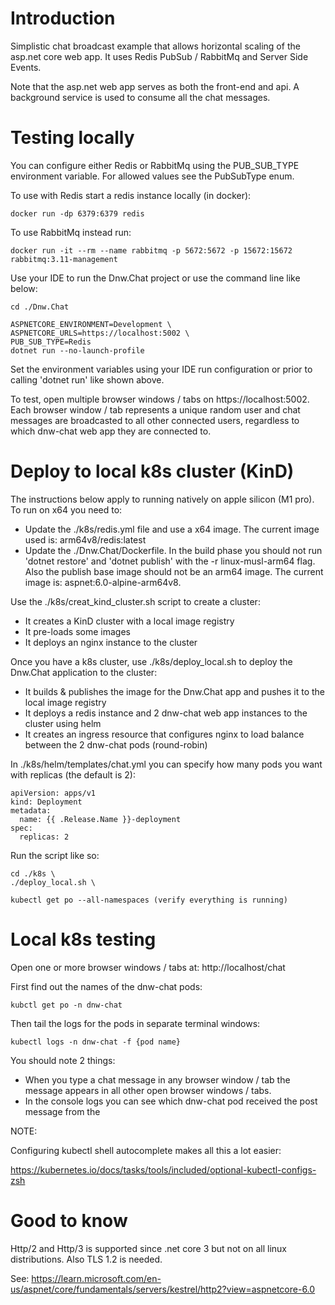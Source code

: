 # Introduction

Simplistic chat broadcast example that allows horizontal scaling of the asp.net core web app. It uses Redis PubSub / RabbitMq and Server Side Events. 

Note that the asp.net web app serves as both the front-end and api. A background service is used to consume all the chat messages.  

# Testing locally

You can configure either Redis or RabbitMq using the PUB_SUB_TYPE environment variable. For allowed values see the PubSubType enum.

To use with Redis start a redis instance locally (in docker):

```
docker run -dp 6379:6379 redis
```

To use RabbitMq instead run:

```
docker run -it --rm --name rabbitmq -p 5672:5672 -p 15672:15672 rabbitmq:3.11-management
```

Use your IDE to run the Dnw.Chat project or use the command line like below:

```
cd ./Dnw.Chat

ASPNETCORE_ENVIRONMENT=Development \
ASPNETCORE_URLS=https://localhost:5002 \
PUB_SUB_TYPE=Redis
dotnet run --no-launch-profile
```

Set the environment variables using your IDE run configuration or prior to calling 'dotnet run' like shown above.

To test, open multiple browser windows / tabs on https://localhost:5002. Each browser window / tab represents a unique random user and chat messages are broadcasted to all other connected users, regardless to which dnw-chat web app they are connected to.  

# Deploy to local k8s cluster (KinD)

The instructions below apply to running natively on apple silicon (M1 pro). To run on x64 you need to:

- Update the ./k8s/redis.yml file and use a x64 image. The current image used is: arm64v8/redis:latest
- Update the ./Dnw.Chat/Dockerfile. In the build phase you should not run 'dotnet restore' and 'dotnet publish' with the -r linux-musl-arm64 flag. Also the publish base image should not be an arm64 image. The current image is: aspnet:6.0-alpine-arm64v8.

Use the ./k8s/creat_kind_cluster.sh script to create a cluster:

- It creates a KinD cluster with a local image registry
- It pre-loads some images
- It deploys an nginx instance to the cluster

Once you have a k8s cluster, use ./k8s/deploy_local.sh to deploy the Dnw.Chat application to the cluster:

- It builds & publishes the image for the Dnw.Chat app and pushes it to the local image registry
- It deploys a redis instance and 2 dnw-chat web app instances to the cluster using helm
- It creates an ingress resource that configures nginx to load balance between the 2 dnw-chat pods (round-robin)

In ./k8s/helm/templates/chat.yml you can specify how many pods you want with replicas (the default is 2):

```
apiVersion: apps/v1
kind: Deployment
metadata:
  name: {{ .Release.Name }}-deployment
spec:
  replicas: 2
```

Run the script like so:

```
cd ./k8s \
./deploy_local.sh \

kubectl get po --all-namespaces (verify everything is running)
```

# Local k8s testing

Open one or more browser windows / tabs at: http://localhost/chat

First find out the names of the dnw-chat pods:

```
kubctl get po -n dnw-chat
```

Then tail the logs for the pods in separate terminal windows:

```
kubectl logs -n dnw-chat -f {pod name}
```

You should note 2 things:

- When you type a chat message in any browser window / tab the message appears in all other open browser windows / tabs.
- In the console logs you can see which dnw-chat pod received the post message from the    

NOTE:

Configuring kubectl shell autocomplete makes all this a lot easier:

https://kubernetes.io/docs/tasks/tools/included/optional-kubectl-configs-zsh

# Good to know

Http/2 and Http/3 is supported since .net core 3 but not on all linux distributions. Also TLS 1.2 is needed.

See: https://learn.microsoft.com/en-us/aspnet/core/fundamentals/servers/kestrel/http2?view=aspnetcore-6.0

